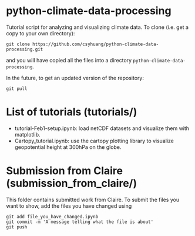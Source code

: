 # python-climate-data-processing
Tutorial script for analyzing and visualizing climate data.
To clone (i.e. get a copy to your own directory):
```
git clone https://github.com/csyhuang/python-climate-data-processing.git
```
and you will have copied all the files into a directory ```python-climate-data-processing```.


In the future, to get an updated version of the repository:
```
git pull
```

# List of tutorials (tutorials/)
- tutorial-Feb1-setup.ipynb: load netCDF datasets and visualize them with matplotlib.  
- Cartopy_tutorial.ipynb: use the cartopy plotting library to visualize geopotential 
height at 300hPa on the globe.

# Submission from Claire (submission_from_claire/)
This folder contains submitted work from Claire. To submit the files you want to show, 
add the files you have changed using
```
git add file_you_have_changed.ipynb
git commit -m 'A message telling what the file is about'
git push
```

